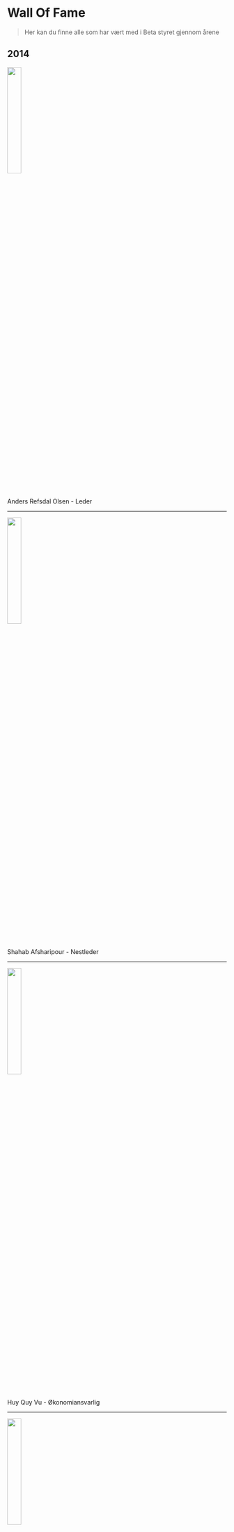 # Wall Of Fame
> Her kan du finne alle som har vært med i Beta styret gjennom årene

## 2014

<img src="assets/2014/Anders.jpg" width="25%">

Anders Refsdal Olsen - Leder

---

<img src="assets/2014/Shahab.jpg" width="25%">

Shahab Afsharipour - Nestleder

---
<img src="assets/2014/placeholder.png" width="25%">

Huy Quy Vu - Økonomiansvarlig

---

<img src="assets/2014/Nina.jpg" width="25%">

Nina Over - Arrangement Ansvarlig

---

<img src="assets/2014/Martin.jpg" width="25%">

Martin Abrahamsen - BetaLAN ansvarlig

---
<img src="assets/2014/Tommy.jpg" width="25%">

Tommy Johannessen - Pr. Ansvarlig

---
<img src="assets/2014/placeholder.png" width="25%">

Kim-Leonhard Halvorsen Enger - Grafiker

---
<img src="assets/2014/Knut.jpg" width="25%">

Knut Eivind Sandsmark - Styremedlem

---

<img src="assets/2014/placeholder.png" width="25%">

Malene Danielsen - Styremedlem



## 2015
<img src="assets/2015/Anders.jpg" width="25%">

Anders Refsdal Olsen - Leder

---

<img src="assets/2015/Knut.jpg" width="25%">

Knut Eivind Sandsmark - Nestleder

---

<img src="assets/2015/John.jpg" width="25%">

John Føreland - Pr/web ansvarlig

---

<img src="assets/2015/Martin.jpg" width="25%">

Martin Abrahamsen - BetaLAN ansvarlig

---

<img src="assets/2015/Sahand.jpg" width="25%">

Sahand Johansen - Event ansvarlig

---

<img src="assets/2015/Ørjan.jpg" width="25%">

Ørjan Solli - Økonomi/materiell ansvarlig

---

<img src="assets/2015/Jonathan.jpg" width="25%">

Jonathan Luu - Styremedlem

---

<img src="assets/2015/Mohamed.jpg" width="25%">

Mohamed Samatar - Styremedlem

## 2016
<img src="assets/2017/MariusBjrni.jpg" width="25%">

Marius Bjørni - Leder

---

<img src="assets/2014/Shahab.jpg" width="25%">

Shahab Afsharipour - Nestleder

---

<img src="assets/2015/Mohamed.jpg" width="25%">

Mohamed Samatar - Styremedlem

---

<img src="assets/2015/placeholder.png" width="25%">

Celine Abigael Tomren - Arrangement ansvarlig

---

<img src="assets/2017/HansLau.jpg" width="25%">

Hans Lau - Betalan Ansvarlig

---

<img src="assets/2014/Tommy.jpg" width="25%">

Tommy Johannessen - Pr. Ansvarlig

---
<img src="assets/2015/placeholder.png" width="25%">

Siri Dybdahl - Styremedled

---

<img src="assets/2015/placeholder.png" width="25%">

Christer Mathisen - Styremedlem

---

## 2017
<img src="assets/2017/MariusBjrni.jpg" width="25%">

Marius Bjørni - Leder

---

<img src="assets/2017/OlavMarkus2.jpg" width="25%">

Olav Markus Sjursø - Nestleder

---

<img src="assets/2017/MartinBrten2.jpg" width="25%">

Martin Bråten - Økonomi Ansvarlig

---

<img src="assets/2017/placeholder.png" width="25%">

Vebjørn Nystad - Pr/Web Ansvarlig

---

<img src="assets/2017/HansLau.jpg" width="25%">

Hans Lau Borch - Betalan Ansvarlig

---


<img src="assets/2017/EspenKalhagen.jpg" width="25%">

Espen Kalhagen - Event ansvarlig

---

<img src="assets/2017/placeholder.png" width="25%">

Vetle Ørstavik Hollund - Styremedlem

---

<img src="assets/2017/ChristianTrinh.jpg" width="25%">

Christian Trinh - Styremedlem

---

## 2018
# Placeholder - Intill videre

<img src="assets/2018/placeholder.png" width="25%">

Improperly - Leder

---

<img src="assets/2018/placeholder.png" width="25%">
Improperly - Nestleder

---

<img src="assets/2018/placeholder.png" width="25%">

Improperly - Økonomi Ansvarlig

---

<img src="assets/2018/placeholder.png" width="25%">

Improperly - Bedriftskomité leder

---

<img src="assets/2018/placeholder.png" width="25%">

Improperly - Eventkomité leder

---

<img src="assets/2018/placeholder.png" width="25%">

Improperly - BetaSec leder

---

<img src="assets/2018/placeholder.png" width="25%">

Improperly - Betadev leder

---

<img src="assets/2018/placeholder.png" width="25%">

Improperly - BetaLAN leder

## 2019
# Placeholder - Intill videre

<img src="assets/2018/placeholder.png" width="25%">

Improperly - Leder

---

<img src="assets/2018/placeholder.png" width="25%">
Improperly - Nestleder

---

<img src="assets/2018/placeholder.png" width="25%">

Improperly - Økonomi Ansvarlig

---

<img src="assets/2018/placeholder.png" width="25%">

Improperly - Bedriftskomité leder

---

<img src="assets/2018/placeholder.png" width="25%">

Improperly - Eventkomité leder

---

<img src="assets/2018/placeholder.png" width="25%">

Improperly - BetaSec leder

---

<img src="assets/2018/placeholder.png" width="25%">

Improperly - Betadev leder

---

<img src="assets/2018/placeholder.png" width="25%">

Improperly - BetaLAN leder
